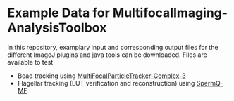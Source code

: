 # Example Data for MultifocalImaging-AnalysisToolbox
In this repository, examplary input and corresponding output files for the different ImageJ plugins and java tools can be downloaded. Files are available to test
- Bead tracking using [MultiFocalParticleTracker-Complex-3](https://github.com/hansenjn/MultifocalImaging-AnalysisToolbox/tree/master/Example%20Data/MultiFocalParticleTracker-Complex-3)
- Flagellar tracking (LUT verification and reconstruction) using [SpermQ-MF](https://github.com/hansenjn/MultifocalImaging-AnalysisToolbox/tree/master/Example%20Data/SpermQ-MF)
